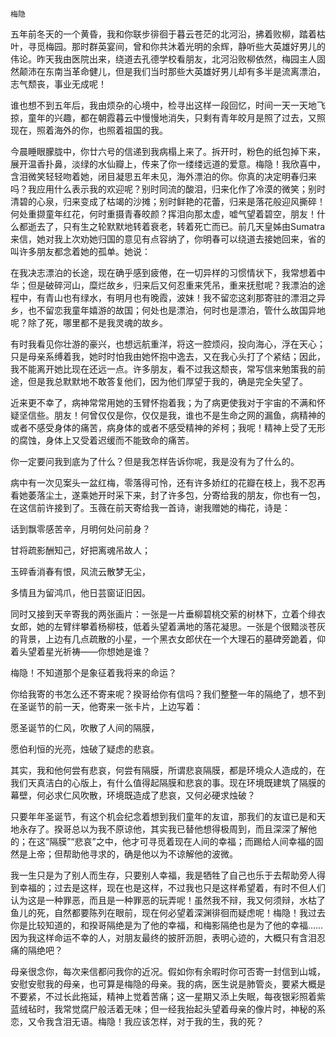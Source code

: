     梅隐 

   五年前冬天的一个黄昏，我和你联步徘徊于暮云苍茫的北河沿，拂着败柳，踏着枯叶，寻觅梅园。那时群英宴间，曾和你共沐着光明的余辉，静听些大英雄好男儿的伟论。昨天我由医院出来，绕道去孔德学校看朋友，北河沿败柳依然，梅园主人固然颠沛在东南当革命健儿，但是我们当时那些大英雄好男儿却有多半是流离漂泊，志气颓丧，事业无成呢！

   谁也想不到五年后，我由烦杂的心境中，检寻出这样一段回忆，时间一天一天地飞掠，童年的兴趣，都在朝霞暮云中慢慢地消失，只剩有青年皎月是照了过去，又照现在，照着海外的你，也照着祖国的我。

   今晨睡眼朦胧中，你廿六号的信递到我病榻上来了。拆开时，粉色的纸包掉下来，展开温香扑鼻，淡绿的水仙瓣上，传来了你一缕缕远道的爱意。梅隐！我欣喜中，含泪微笑轻轻吻着她，闭目凝思五年未见，海外漂泊的你。你真的决定明春归来吗？我应用什么表示我的欢迎呢？别时同流的酸泪，归来化作了冷漠的微笑；别时清碧的心泉，归来变成了枯竭的沙摊；别时鲜艳的花蕾，归来是落花般迎风撕碎！何处重撷童年红花，何时重摄青春皎颜？挥泪向那太虚，嘘气望着碧空，朋友！什么都逝去了，只有生之轮默默地转着衰老，转着死亡而已。前几天皇姊由Sumatra来信，她对我上次劝她归国的意见有点容纳了，你明春可以绕道去接她回来，省的叫许多朋友都念着她的孤单。她说：

   在我决志漂泊的长途，现在确乎感到疲倦，在一切异样的习惯情状下，我常想着中华；但是破碎河山，糜烂故乡，归来后又何忍重来凭吊，重来抚慰呢？我漂泊的途程中，有青山也有绿水，有明月也有晚霞，波妹！我不留恋这刹那寄驻的漂泪之异乡，也不留恋我童年嬉游的故国；何处也是漂泊，何时也是漂泊，管什么故国异地呢？除了死，哪里都不是我灵魂的故乡。

   有时我看见你壮游的豪兴，也想远航重洋，将这一腔烦闷，投向海心，浮在天心；只是母亲系缚着我，她时时怕我由她怀抱中逸去，又在我心头打了个紧结；因此，我不能离开她比现在还远一点。许多朋友，看不过我这颓丧，常写信来勉策我的前途，但是我总默默地不敢答复他们，因为他们厚望于我的，确是完全失望了。

   近来更不幸了，病神常常用她的玉臂怀抱着我；为了病更使我对于宇宙的不满和怀疑坚信些。朋友！何曾仅仅是你，仅仅是我，谁也不是生命之网的漏鱼，病精神的或者不感受身体的痛苦，病身体的或者不感受精神的斧柯；我呢！精神上受了无形的腐蚀，身体上又受着迟缓而不能致命的痛苦。

   你一定要问我到底为了什么？但是我怎样告诉你呢，我是没有为了什么的。

   病中有一次见案头一盆红梅，零落得可怜，还有许多娇红的花瓣在枝上，我不忍再看她萎落尘土，遂乘她开时采下来，封了许多包，分寄给我的朋友，你也有一包，在这信前许接到了。玉薇在前天寄给我一首诗，谢我赠她的梅花，诗是：

   话到飘零感苦辛，月明何处问前身？

   甘将疏影酬知己，好把离魂吊故人；

   玉碎香消春有恨，风流云散梦无尘，

   多情且为留鸿爪，他日芸窗证旧因。

   同时又接到天辛寄我的两张画片：一张是一片垂柳碧桃交萦的树林下，立着个绯衣女郎，她的左臂绊攀着杨柳枝，低着头望着满地的落花凝思。一张是个很黯淡苍灰的背景，上边有几点疏散的小星，一个黑衣女郎伏在一个大理石的墓碑旁跪着，仰着头望着星光祈祷——你想她是谁？

   梅隐！不知道那个是象征着我将来的命运？

   你给我寄的书怎么还不寄来呢？揆哥给你有信吗？我们整整一年的隔绝了，想不到在圣诞节的前一天，他寄来一张卡片，上边写着：

   愿圣诞节的仁风，吹散了人间的隔膜，

   愿伯利恒的光亮，烛破了疑虑的悲哀。

   其实，我和他何尝有悲哀，何尝有隔膜，所谓悲哀隔膜，都是环境众人造成的，在我们天真洁白的心版上，有什么值得起隔膜和悲哀的事。现在环境既建筑了隔膜的幕壁，何必求仁风吹散，环境既造成了悲哀，又何必硬求烛破？

   只要年年圣诞节，有这个机会纪念着想到我们童年的友谊，那我们的友谊已是和天地永存了。揆哥总以为我不原谅他，其实我已替他想得极周到，而且深深了解他的；在这“隔膜”“悲哀”之中，他才可寻觅着现在人间的幸福；而踢给人间幸福的固然是上帝；但帮助他寻求的，确是他以为不谅解他的波微。

   我一生只是为了别人而生存，只要别人幸福，我是牺牲了自己也乐于去帮助旁人得到幸福的；过去是这样，现在也是这样，不过我也只是这样希望着，有时不但人们认为这是一种罪恶，而且是一种罪恶的玩弄呢！虽然我不辩，我又何须辩，水枯了鱼儿的死，自然都要陈列在眼前，现在何必望着深渊徘徊而疑虑呢！梅隐！我过去你是比较知道的，和揆哥隔绝是为了他的幸福，和梅影隔绝也是为了他的幸福……因为我这样命运不幸的人，对朋友最终的披肝沥胆，表明心迹的，大概只有含泪忍痛的隔绝吧？

   母亲很念你，每次来信都问我你的近况。假如你有余暇时你可否寄一封信到山城，安慰安慰我的母亲，也可算是梅隐的母亲。我的病，医生说是肺管炎，要紧大概是不要紧，不过长此拖延，精神上觉着苦痛；这一星期又添上失眠，每夜银彩照着紫蓝绒毡时，我常觉腐尸般活着无味；但一经我抬起头望着母亲的像片时，神秘的系恋，又令我含泪无语。梅隐！我应该怎样，对于我的生，我的死？

